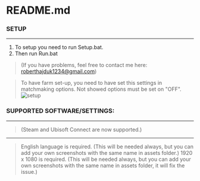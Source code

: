 # README.md

### SETUP
------------------


1. To setup you need to run Setup.bat.
2. Then run Run.bat

>(If you have problems, feel free to contact me here: roberthajduk1234@gmail.com)

>To have farm set-up, you need to have set this settings in matchmaking options. Not showed options must be set on "OFF".
![setup](https://user-images.githubusercontent.com/48152410/139722773-dffd4175-f13a-4a01-bf09-c9f2f873fc0a.png)




### SUPPORTED SOFTWARE/SETTINGS:
------------------

>(Steam and Ubisoft Connect are now supported.)
___
>English language is required. (This will be needed always, but you can add your own screenshots with the same name in assets folder.)
>1920 x 1080 is required. (This will be needed always, but you can add your own screenshots with the same name in assets folder, it will fix the issue.)

